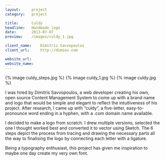 ```yaml
---
layout:     project
category:   project

title:      Culdy
headline:   Handmade logo
date:       2013-07-07
preview:    /images/culdy_1.jpg

client_name:    Dimitris Savvopoulos
client_url:     http://dimsav.com

website_url:    
website_name:   
---
```

{% image culdy_steps.jpg %}
{% image culdy_1.jpg %}
{% image culdy.jpg %}

I was hired by Dimitris Savvopoulos, a web developer creating his own, open source Content Management System to come up with a brand name and logo that would be simple and elegant to reflect the intuitiveness of his project. After research, I came up with “culdy”, a five-letter, easy-to-pronounce word ending in a hyphen, with a .com domain name available.

I decided to make a logo from scratch. I drew multiple versions, selected the one I thought worked best and converted it to vector using Sketch. The 6 steps depict the process from tracing and drawing the necessary parts all the way to finalising the logo by connecting each letter with a ligature.

Being a typography enthusiast, this project has given me inspiration to maybe one day create my very own font.